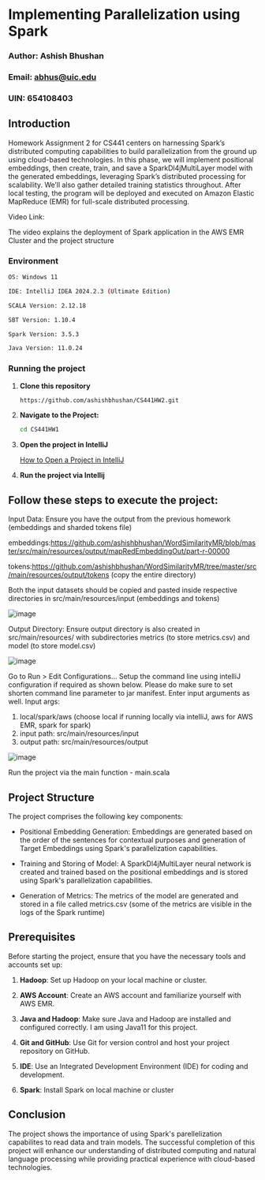 # Implementing Parallelization using Spark

### Author: Ashish Bhushan
### Email: abhus@uic.edu
### UIN: 654108403

## Introduction

Homework Assignment 2 for CS441 centers on harnessing Spark’s distributed computing capabilities to build parallelization from the ground up using cloud-based technologies. In this phase, we will implement positional embeddings, then create, train, and save a SparkDl4jMultiLayer model with the generated embeddings, leveraging Spark’s distributed processing for scalability. We’ll also gather detailed training statistics throughout. After local testing, the program will be deployed and executed on Amazon Elastic MapReduce (EMR) for full-scale distributed processing.


Video Link:

The video explains the deployment of Spark application in the AWS EMR Cluster and the project structure


### Environment
   ```bash
   OS: Windows 11
   
   IDE: IntelliJ IDEA 2024.2.3 (Ultimate Edition)
   
   SCALA Version: 2.12.18
   
   SBT Version: 1.10.4
   
   Spark Version: 3.5.3
   
   Java Version: 11.0.24
   ```


### Running the project

1) **Clone this repository**

   ```bash
   https://github.com/ashishbhushan/CS441HW2.git
   ```

2) **Navigate to the Project:**

   ```bash
   cd CS441HW1
   ```

3) **Open the project in IntelliJ**


   [How to Open a Project in IntelliJ](https://www.jetbrains.com/help/idea/import-project-or-module-wizard.html#open-project)


4) **Run the project via Intellij**

## Follow these steps to execute the project:

Input Data: Ensure you have the output from the previous homework (embeddings and sharded tokens file)

embeddings:https://github.com/ashishbhushan/WordSimilarityMR/blob/master/src/main/resources/output/mapRedEmbeddingOut/part-r-00000

tokens:https://github.com/ashishbhushan/WordSimilarityMR/tree/master/src/main/resources/output/tokens (copy the entire directory)

Both the input datasets should be copied and pasted inside respective directories in src/main/resources/input (embeddings and tokens)

![image](https://github.com/user-attachments/assets/b558911c-9d97-4129-adfe-f5d48dcb65cf)

Output Directory: Ensure output directory is also created in src/main/resources/ with subdirectories metrics (to store metrics.csv) and model (to store model.csv)

![image](https://github.com/user-attachments/assets/2031fc8d-c6e5-4e60-a096-b0dd16b415bb)

Go to Run > Edit Configurations...
Setup the command line using intelliJ configuration if required as shown below. Please do make sure to set shorten command line parameter to jar manifest. Enter input arguments as well.
Input args:
1. local/spark/aws (choose local if running locally via intelliJ, aws for AWS EMR, spark for spark)
2. input path: src/main/resources/input
3. output path: src/main/resources/output

![image](https://github.com/user-attachments/assets/f3b8bed5-499f-459b-a7b1-81549547af0d)

Run the project via the main function - main.scala



## Project Structure

The project comprises the following key components:

- Positional Embedding Generation: Embeddings are generated based on the order of the sentences for contextual purposes and generation of Target Embeddings using Spark's parallelization capabilities.

- Training and Storing of Model: A SparkDl4jMultiLayer neural network is created and trained based on the positional embeddings and is stored using Spark's parallelization capabilities.

- Generation of Metrics: The metrics of the model are generated and stored in a file called metrics.csv (some of the metrics are visible in the logs of the Spark runtime)

## Prerequisites

Before starting the project, ensure that you have the necessary tools and accounts set up:

1. **Hadoop**: Set up Hadoop on your local machine or cluster.

2. **AWS Account**: Create an AWS account and familiarize yourself with AWS EMR.

3. **Java and Hadoop**: Make sure Java and Hadoop are installed and configured correctly. I am using Java11 for this project.

5. **Git and GitHub**: Use Git for version control and host your project repository on GitHub.

6. **IDE**: Use an Integrated Development Environment (IDE) for coding and development.

7. **Spark**: Install Spark on local machine or cluster


## Conclusion

The project shows the importance of using Spark's parellelization capabilites to read data and train models. The successful completion of this project will enhance our understanding of distributed computing and natural language processing while providing practical experience with cloud-based technologies.
